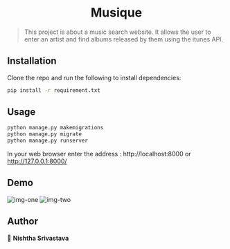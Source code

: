 <h1 align="center">Musique</h1>

> This project is about a music search website. It allows the user to enter an artist and find albums released by them using the itunes API.

## Installation

Clone the repo and run the following to install dependencies:

```sh
pip install -r requirement.txt
```

## Usage

```sh
python manage.py makemigrations
python manage.py migrate
python manage.py runserver
```

In your web browser enter the address : http://localhost:8000 or http://127.0.0.1:8000/

## Demo
![img-one](https://user-images.githubusercontent.com/40169051/216427767-99686a69-e4a8-41f7-b7c8-5d9c96e309f9.png)
![img-two](https://user-images.githubusercontent.com/40169051/216427822-2a05f55a-3713-473a-8bc5-c8b37b975e1d.png)

## Author

👤 **Nishtha Srivastava**
